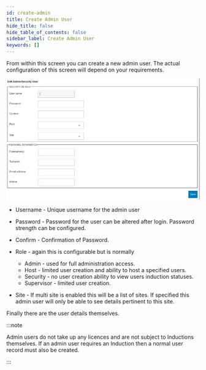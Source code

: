 ```yaml
---
id: create-admin
title: Create Admin User
hide_title: false
hide_table_of_contents: false
sidebar_label: Create Admin User
keywords: []
---
```

From within this screen you can create a new admin user. The actual configuration of this screen will depend on your requirements. 

![Create Admin User](admin-user.jpg "Create Admin User")

* Username - Unique username for the admin user
* Password - Password for the user can be altered after login. Password strength can be configured.
* Confirm - Confirmation of Password.
* Role - again this is configurable but is normally

  * Admin - used for full administration access.
  * Host - limited user creation and ability to host a specified users.
  * Security - no user creation ability to view users induction statuses.
  * Supervisor - limited user creation.
* Site - If multi site is enabled this will be a list of sites. If specified this admin user will only be able to see details pertinent to this site.

Finally there are the user details themselves.

:::note

Admin users do not take up any licences and are not subject to Inductions themselves. If an admin user requires an Induction then a normal user record must also be created.

:::